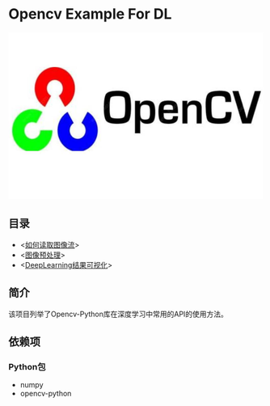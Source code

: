# Opencv Example For DL
![OpencvLogo](./data/image/opencv.jpg)

## 目录
- <[如何读取图像流](./how_to_read_image_stream)>
- <[图像预处理](./image_preprocess)>
- <[DeepLearning结果可视化](./visualize_dl_results)>


## 简介
该项目列举了Opencv-Python库在深度学习中常用的API的使用方法。

## 依赖项
### Python包
- numpy
- opencv-python

